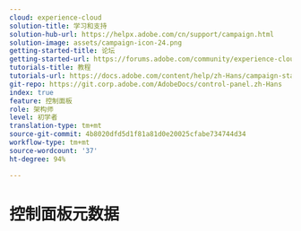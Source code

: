 ```yaml
---
cloud: experience-cloud
solution-title: 学习和支持
solution-hub-url: https://helpx.adobe.com/cn/support/campaign.html
solution-image: assets/campaign-icon-24.png
getting-started-title: 论坛
getting-started-url: https://forums.adobe.com/community/experience-cloud/marketing-cloud/campaign/standard
tutorials-title: 教程
tutorials-url: https://docs.adobe.com/content/help/zh-Hans/campaign-standard-learn/tutorials/overview.html
git-repo: https://git.corp.adobe.com/AdobeDocs/control-panel.zh-Hans
index: true
feature: 控制面板
role: 架构师
level: 初学者
translation-type: tm+mt
source-git-commit: 4b8020dfd5d1f81a81d0e20025cfabe734744d34
workflow-type: tm+mt
source-wordcount: '37'
ht-degree: 94%

---
```



# 控制面板元数据
